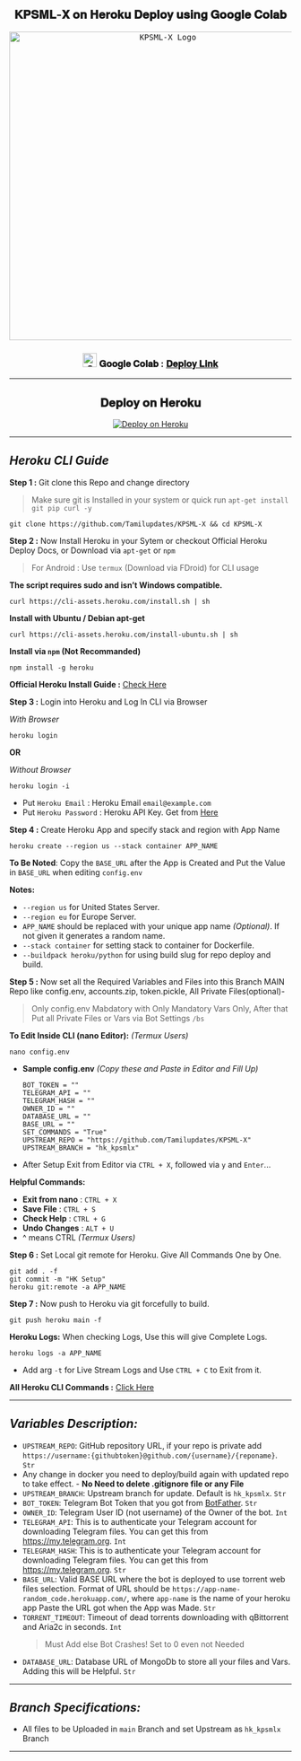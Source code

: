<div align=center>

## 𝐊𝐏𝐒𝐌𝐋-𝐗 𝐨𝐧 𝐇𝐞𝐫𝐨𝐤𝐮 𝐃𝐞𝐩𝐥𝐨𝐲 𝐮𝐬𝐢𝐧𝐠 𝐆𝐨𝐨𝐠𝐥𝐞 𝐂𝐨𝐥𝐚𝐛

<p>
    <a href="https://github.com/Tamilupdates/KPSML-X">
        <kbd>
            <img src="https://graph.org/file/879239eb830dd6c00b07e.jpg" width="550" alt="KPSML-X Logo">
        </kbd>
    </a>
</p>

### <img src="https://graph.org/file/504ba776ef0724a4ae85b.png" width="25" alt="Google Colab Logo"> 𝐆𝐨𝐨𝐠𝐥𝐞 𝐂𝐨𝐥𝐚𝐛 : [𝐃𝐞𝐩𝐥𝐨𝐲 𝐋𝐢𝐧𝐤](https://colab.research.google.com/drive/1ntoqoj3jDq2FtU2-joizh0DO64uoec9q)

---

## 𝐃𝐞𝐩𝐥𝐨𝐲 𝐨𝐧 𝐇𝐞𝐫𝐨𝐤𝐮

[![Deploy on Heroku](https://www.herokucdn.com/deploy/button.svg)](https://dashboard.heroku.com/new?template=https://github.com/Tamilupdates/KPSML-X)

</div>

---

## ***Heroku CLI Guide***

**Step 1 :** Git clone this Repo and change directory
> Make sure git is Installed in your system or quick run `apt-get install git pip curl -y`

```shell
git clone https://github.com/Tamilupdates/KPSML-X && cd KPSML-X 
```

**Step 2 :** Now Install Heroku in your Sytem or checkout Official Heroku Deploy Docs, or Download via `apt-get` or `npm`
> For Android : Use `termux` (Download via FDroid) for CLI usage

**The script requires sudo and isn’t Windows compatible.**
```shell
curl https://cli-assets.heroku.com/install.sh | sh
```

**Install with Ubuntu / Debian apt-get**
```shell
curl https://cli-assets.heroku.com/install-ubuntu.sh | sh
```

**Install via `npm` (Not Recommanded)**
```shell
npm install -g heroku
```

**Official Heroku Install Guide :** [Check Here](https://devcenter.heroku.com/articles/heroku-cli#install-the-heroku-cli)

**Step 3 :** Login into Heroku and Log In CLI via Browser 

_With Browser_
```shell
heroku login
```

**OR**

_Without Browser_
```shell
heroku login -i
```

- Put `Heroku Email` : Heroku Email `email@example.com`
- Put `Heroku Password` : Heroku API Key. Get from [Here](https://dashboard.heroku.com/account)

**Step 4 :** Create Heroku App and specify stack and region with App Name

```shell
heroku create --region us --stack container APP_NAME
```

**To Be Noted**: Copy the `BASE_URL` after the App is Created and Put the Value in `BASE_URL` when editing `config.env`

**Notes:**
- `--region us` for United States Server.
- `--region eu` for Europe Server.
- `APP_NAME` should be replaced with your unique app name _(Optional)_. If not given it generates a random name.
- `--stack container` for setting stack to container for Dockerfile.
- `--buildpack heroku/python` for using build slug for repo deploy and build.

**Step 5 :** Now set all the Required Variables and Files into this Branch MAIN Repo like config.env, accounts.zip, token.pickle, All Private Files(optional)- 
  > Only config.env Mabdatory with Only Mandatory Vars Only, After that Put all Private Files or Vars via Bot Settings `/bs`

**To Edit Inside CLI (nano Editor):** _(Termux Users)_
```shell
nano config.env
```
- **Sample config.env** _(Copy these and Paste in Editor and Fill Up)_
  ```
  BOT_TOKEN = ""
  TELEGRAM_API = ""
  TELEGRAM_HASH = ""
  OWNER_ID = ""
  DATABASE_URL = ""
  BASE_URL = ""
  SET_COMMANDS = "True"
  UPSTREAM_REPO = "https://github.com/Tamilupdates/KPSML-X"
  UPSTREAM_BRANCH = "hk_kpsmlx"
  ```
- After Setup Exit from Editor via `CTRL + X`, followed via `y` and `Enter`...

**Helpful Commands:**
- **Exit from nano** : `CTRL + X`
- **Save File** : `CTRL + S`
- **Check Help** : `CTRL + G`
- **Undo Changes** : `ALT + U`
- ^ means CTRL _(Termux Users)_

**Step 6 :** Set Local git remote for Heroku. Give All Commands One by One.

```shell
git add . -f
git commit -m "HK Setup"
heroku git:remote -a APP_NAME
```

**Step 7 :** Now push to Heroku via git forcefully to build.

```shell
git push heroku main -f
```

**Heroku Logs:** When checking Logs, Use this will give Complete Logs.
```shell
heroku logs -a APP_NAME
```

- Add arg `-t` for Live Stream Logs and Use `CTRL + C` to Exit from it.

**All Heroku CLI Commands :** [Click Here](https://devcenter.heroku.com/articles/heroku-cli-commands#heroku-config-set)

---

## ***Variables Description:***

- `UPSTREAM_REPO`: GitHub repository URL, if your repo is private add `https://username:{githubtoken}@github.com/{username}/{reponame}`. `Str`
- Any change in docker you need to deploy/build again with updated repo to take effect. 
              - **No Need to delete .gitignore file or any File**
- `UPSTREAM_BRANCH`: Upstream branch for update. Default is `hk_kpsmlx`. `Str`
- `BOT_TOKEN`: Telegram Bot Token that you got from [BotFather](https://t.me/BotFather). `Str`
- `OWNER_ID`: Telegram User ID (not username) of the Owner of the bot. `Int`
- `TELEGRAM_API`: This is to authenticate your Telegram account for downloading Telegram files. You can get this from <https://my.telegram.org>. `Int`
- `TELEGRAM_HASH`: This is to authenticate your Telegram account for downloading Telegram files. You can get this from <https://my.telegram.org>. `Str`
- `BASE_URL`: Valid BASE URL where the bot is deployed to use torrent web files selection. Format of URL should be `https://app-name-random_code.herokuapp.com/`, where `app-name` is the name of your heroku app Paste the URL got when the App was Made. `Str`
- `TORRENT_TIMEOUT`: Timeout of dead torrents downloading with qBittorrent and Aria2c in seconds. `Int`
  > Must Add else Bot Crashes! Set to 0 even not Needed
- `DATABASE_URL`: Database URL of MongoDb to store all your files and Vars. Adding this will be Helpful. `Str`

---

## ***Branch Specifications:***

- All files to be Uploaded in `main` Branch and set Upstream as `hk_kpsmlx` Branch

---
